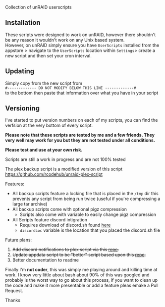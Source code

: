 Collection of unRAID userscripts

## Installation
These scripts were designed to work on unRAID, however there shouldn't be any reason it wouldn't work on any Unix based system. <br>
However, on unRAID simply ensure you have `UserScripts` installed from the appstore > navigate to the `UserScripts` location within `Settings`> create a new script and then set your cron interval.
## Updating
Simply copy from the new script from <br>
`#------------- DO NOT MODIFY BELOW THIS LINE -------------#`<br>
to the bottom then paste that information over what you have in your script

## Versioning
I've started to put version numbers on each of my scripts, you can find the verfsion at the very bottom of every script.

**Please note that these scripts are tested by me and a few friends. They very well may work for you but they are not tested under all conditions.** <br>

**Please test and use at your own risk.**

Scripts are still a work in progress and are not 100% tested

The plex backup script is a modified version of this script
https://github.com/rcodehub/unraid-plex-script

Features:
* All backup scripts feature a locking file that is placed in the `/tmp` dir this prevents any script from being run twice (useful if you're compressing a large tar archive)
* All backup scripts come with optional pigz compression
  * Scripts also come with variable to easily change pigz compression
* All Scripts feature discord intigration
  * Requires download of discord.sh found [here](https://github.com/chaoticweg/discord.sh/releases/tag/v1.6.1)
  * `discordLoc` variable is the location that you placed the discord.sh file

Future plans: <br>

1. ~~Add discord notifications to plex script via this [repo](https://github.com/ChaoticWeg/discord.sh).~~
2. ~~Update appdata script to be "better" script based upon this [repo](https://github.com/SpartacusIam/unraid-scripts).~~
3. Better documentation to readme

Finally I'm **not coder**, this was simply me playing around and killing time at work. I know very little about bash about 90% of this was googled and probably is the worst way to go about this process, if you want to clean up the code and make it more presentable or add a feature pleas emake a Pull Request.

Thanks